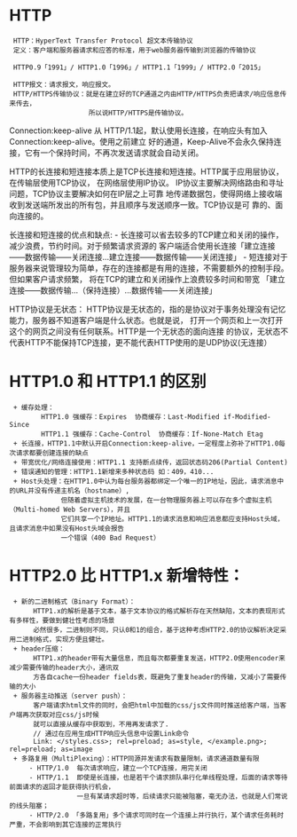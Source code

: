 # HTTP
     HTTP：HyperText Transfer Protocol 超文本传输协议 
     定义：客户端和服务器请求和应答的标准，用于web服务器传输到浏览器的传输协议
    
     HTTP0.9「1991」/ HTTP1.0「1996」/ HTTP1.1「1999」/ HTTP2.0「2015」

     HTTP报文：请求报文，响应报文。
     HTTP/HTTPS传输协议：就是在建立好的TCP通道之内由HTTP/HTTPS负责把请求/响应信息传来传去，
                        所以说HTTP/HTTPS是传输协议。 



  Connection:keep-alive
       从 HTTP/1.1起，默认使用长连接，在响应头有加入 Connection:keep-alive。使用之前建立
       好的通道，Keep-Alive不会永久保持连接，它有一个保持时间，不再次发送请求就会自动关闭。
   
  HTTP的长连接和短连接本质上是TCP长连接和短连接。HTTP属于应用层协议，在传输层使用TCP协议，
  在网络层使用IP协议。 IP协议主要解决网络路由和寻址问题，TCP协议主要解决如何在IP层之上可靠
  地传递数据包，使得网络上接收端收到发送端所发出的所有包，并且顺序与发送顺序一致。TCP协议是可
  靠的、面向连接的。
  
  长连接和短连接的优点和缺点:
     - 长连接可以省去较多的TCP建立和关闭的操作，减少浪费，节约时间。对于频繁请求资源的
       客户端适合使用长连接「建立连接——数据传输——关闭连接...建立连接——数据传输——关闭连接」
     - 短连接对于服务器来说管理较为简单，存在的连接都是有用的连接，不需要额外的控制手段。但如果客户请求频繁，
       将在TCP的建立和关闭操作上浪费较多时间和带宽 「建立连接——数据传输...（保持连接）...数据传输——关闭连接」 

  HTTP协议是无状态：
     HTTP协议是无状态的，指的是协议对于事务处理没有记忆能力，服务器不知道客户端是什么状态。也就是说，
     打开一个网页和上一次打开这个的网页之间没有任何联系。HTTP是一个无状态的面向连接
     的协议，无状态不代表HTTP不能保持TCP连接，更不能代表HTTP使用的是UDP协议(无连接）

 

# HTTP1.0 和 HTTP1.1 的区别
     + 缓存处理： 
            HTTP1.0 强缓存：Expires  协商缓存：Last-Modified if-Modified-Since
            HTTP1.1 强缓存：Cache-Control  协商缓存：If-None-Match Etag 
     + 长连接，HTTP1.1中默认开启Connection:keep-alive，一定程度上弥补了HTTP1.0每次请求都要创建连接的缺点       
     + 带宽优化/网络连接使用：HTTP1.1 支持断点续传，返回状态码206(Partial Content)
     + 错误通知的管理：HTTP1.1新增来多种状态码 如：409，410...
     + Host头处理：在HTTP1.0中认为每台服务器都绑定一个唯一的IP地址，因此，请求消息中的URL并没有传递主机名（hostname）,
                 但随着虚拟主机技术的发展，在一台物理服务器上可以存在多个虚拟主机（Multi-homed Web Servers），并且
                 它们共享一个IP地址。HTTP1.1的请求消息和响应消息都应支持Host头域，且请求消息中如果没有Host头域会报告
                 一个错误（400 Bad Request）

      
# HTTP2.0 比 HTTP1.x 新增特性：
     + 新的二进制格式（Binary Format）：
          HTTP1.x的解析是基于文本，基于文本协议的格式解析存在天然缺陷，文本的表现形式有多样性，要做到健壮性考虑的场景
          必然很多，二进制则不同，只认0和1的组合，基于这种考虑HTTP2.0的协议解析决定采用二进制格式，实现方便且健壮。
     + header压缩：
          HTTP1.x的header带有大量信息，而且每次都要重复发送，HTTP2.0使用encoder来减少需要传输的header大小，通讯双
          方各自cache一份header fields表，既避免了重复header的传输，又减小了需要传输的大小      
     + 服务器主动推送（server push）：
          客户端请求html文件的同时，会把html中加载的css/js文件同时推送给客户端，当客户端再次获取对应css/js时候 
          就可以直接从缓存中获取到，不用再发请求了.
          // 通过在应用生成HTTP响应头信息中设置Link命令
          Link: </styles.css>; rel=preload; as=style, </example.png>; rel=preload; as=image        
     + 多路复用（MultiPlexing）：HTTP同源并发请求有数量限制，请求通道数量有限
         - HTTP/1.0  每次请求响应，建立一个TCP连接，用完关闭
         - HTTP/1.1  即使是长连接，也是若干个请求排队串行化单线程处理，后面的请求等待前面请求的返回才能获得执行机会，
                     一旦有某请求超时等，后续请求只能被阻塞，毫无办法，也就是人们常说的线头阻塞；
         - HTTP/2.0 「多路复用」多个请求可同时在一个连接上并行执行，某个请求任务耗时严重，不会影响到其它连接的正常执行